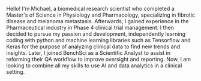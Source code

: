 Hello! I'm Michael, a biomedical research scientist who completed a Master's of Science in Physiology and Pharmacology, specializing in fibrotic disease and melanoma metastasis. 
Afterwards, I gained experience in the Pharmaceutical industry in Phase 4 clinical trial management. 
I then decided to pursue my passion and development, independently learning coding with python and machine learning libraries such as Tensorflow and Keras for the purpose of analyzing clinical data to find new trends and insights. 
Later, I joined BenchSci as a Scientific Analyst to assist in reforming their QA workflow to improve oversight and reporting. 
Now, I am looking to combine all my skills to use AI and data analytics in a clinical setting.
